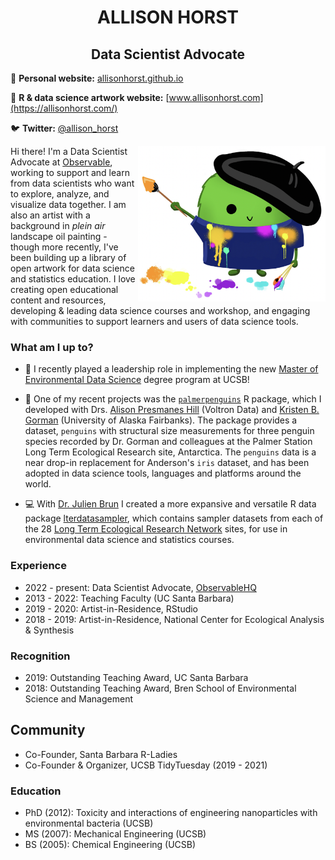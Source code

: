 <h1 align="center"> ALLISON HORST </h1>

<h2 align="center">Data Scientist Advocate</h2>

  
📝 **Personal website:** [allisonhorst.github.io](https://www.allisonhorst.com/)

🎨 **R & data science artwork website:** [www.allisonhorst.com](https://allisonhorst.com/)

🐦 **Twitter:** [@allison_horst](https://twitter.com/allison_horst)
 

<img align="right" src="https://github.com/allisonhorst/allisonhorst/blob/main/horst_rtist.png" width="300">

Hi there! I'm a Data Scientist Advocate at [Observable](https://observablehq.com/), working to support and learn from data scientists who want to explore, analyze, and visualize data together. I am also an artist with a background in *plein air* landscape oil painting - though more recently, I've been building up a library of open artwork for data science and statistics education. I love creating open educational content and resources, developing & leading data science courses and workshop, and engaging with communities to support learners and users of data science tools. 

### What am I up to? 

- 🔭 I recently played a leadership role in implementing the new [Master of Environmental Data Science](https://bren.ucsb.edu/masters-programs/master-environmental-data-science/academics-meds) degree program at UCSB! 

- 🌱 One of my recent projects was the [`palmerpenguins`](https://allisonhorst.github.io/palmerpenguins/) R package, which I developed with Drs. [Alison Presmanes Hill](https://alison.rbind.io/) (Voltron Data) and [Kristen B. Gorman](https://www.uaf.edu/cfos/people/faculty/detail/kristen-gorman.php) (University of Alaska Fairbanks). The package provides a dataset, `penguins` with structural size measurements for three penguin species recorded by Dr. Gorman and colleagues at the Palmer Station Long Term Ecological Research site, Antarctica. The `penguins` data is a near drop-in replacement for Anderson's `iris` dataset, and has been adopted in data science tools, languages and platforms around the world.
    
- 💻 With [Dr. Julien Brun](https://brunj7.github.io/about) I created a more expansive and versatile R data package [lterdatasampler](https://lter.github.io/lterdatasampler/), which contains sampler datasets from each of the 28 [Long Term Ecological Research Network](https://lternet.edu/) sites, for use in environmental data science and statistics courses. 

### Experience

- 2022 - present: Data Scientist Advocate, [ObservableHQ](https://observablehq.com/)
- 2013 - 2022: Teaching Faculty (UC Santa Barbara)
- 2019 - 2020: Artist-in-Residence, RStudio
- 2018 - 2019: Artist-in-Residence, National Center for Ecological Analysis & Synthesis

### Recognition

- 2019: Outstanding Teaching Award, UC Santa Barbara
- 2018: Outstanding Teaching Award, Bren School of Environmental Science and Management

## Community

- Co-Founder, Santa Barbara R-Ladies
- Co-Founder & Organizer, UCSB TidyTuesday (2019 - 2021)

### Education

- PhD (2012): Toxicity and interactions of engineering nanoparticles with environmental bacteria (UCSB)
- MS (2007): Mechanical Engineering (UCSB)
- BS (2005): Chemical Engineering (UCSB)
